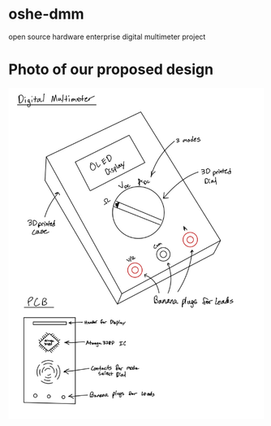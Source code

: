 # oshe-dmm
open source hardware enterprise digital multimeter project

# Photo of our proposed design
<img src="photos_and_screenshots/Project_Update_1_DMM_Sketch-1.jpg" width="512" alt="A rough sketch of our proposed design"/>
